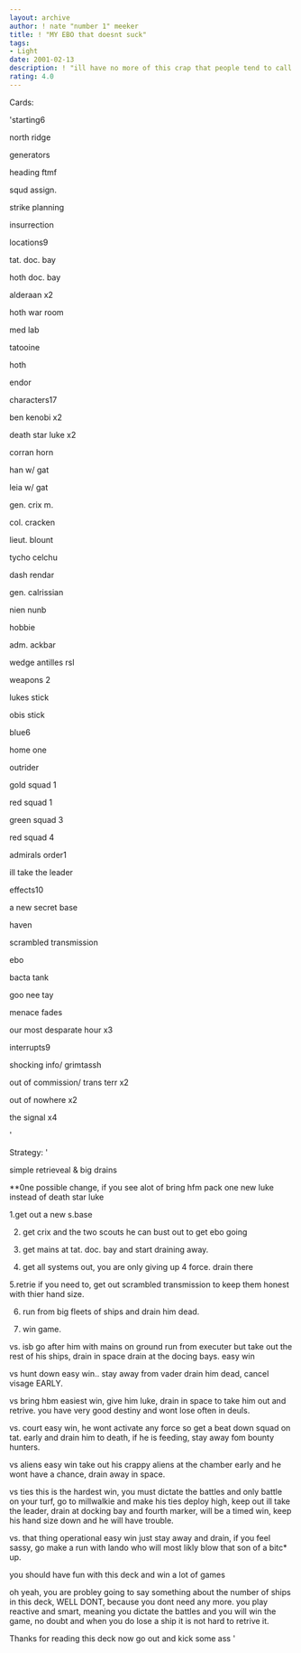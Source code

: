 ```yaml
---
layout: archive
author: ! nate "number 1" meeker
title: ! "MY EBO that doesnt suck"
tags:
- Light
date: 2001-02-13
description: ! "ill have no more of this crap that people tend to call ebo these days"
rating: 4.0
---
```

Cards: 

'starting6

north ridge

generators

heading ftmf

squd assign.

strike planning

insurrection


locations9

tat. doc. bay

hoth doc. bay

alderaan x2

hoth war room

med lab

tatooine

hoth

endor


characters17

ben kenobi x2

death star luke x2

corran horn

han w/ gat

leia w/ gat

gen. crix m.

col. cracken

lieut. blount

tycho celchu

dash rendar

gen. calrissian

nien nunb

hobbie

adm. ackbar

wedge antilles rsl


weapons 2

lukes stick

obis stick


blue6

home one

outrider

gold squad 1

red squad 1

green squad 3

red squad 4


admirals order1

ill take the leader


effects10

a new secret base

haven

scrambled transmission

ebo

bacta tank

goo nee tay

menace fades

our most desparate hour x3


interrupts9

shocking info/ grimtassh

out of commission/ trans terr x2

out of nowhere x2

the signal x4


'

Strategy: '

simple retrieveal & big drains

**0ne possible change, if you see alot of bring hfm pack one new luke instead of death star luke


1.get out a new s.base

2. get crix and the two scouts he can bust out to get ebo going

3. get mains at tat. doc. bay and start draining away.

4. get all systems out, you are only giving up 4 force. drain there

5.retrie if you need to, get out scrambled transmission to keep them honest with thier hand size.

6. run from big fleets of ships and drain him dead.

7. win game.


vs. isb go after him with mains on ground run from executer but take out the rest of his ships, drain in space drain at the docing bays. easy win


vs hunt down easy win.. stay away from vader drain him dead, cancel visage EARLY.


vs bring hbm easiest win, give him luke, drain in space to take him out and retrive. you have very good destiny and wont lose often in deuls.


vs. court easy win, he wont activate any force so get a beat down squad on tat. early and drain him to death, if he is feeding, stay away fom bounty hunters.


vs aliens easy win take out his crappy aliens at the chamber early and he wont have a chance, drain away in space.


vs ties this is the hardest win, you must dictate the battles and only battle on your turf, go to millwalkie and make his ties deploy high, keep out ill take the leader, drain at docking bay and fourth marker, will be a timed win, keep his hand size down and he will have trouble.


vs. that thing operational easy win just stay away and drain, if you feel sassy, go make a run with lando who will most likly blow that son of a bitc* up.


you should have fun with this deck and win a lot of games

oh yeah, you are probley going to say something about the number of ships in this deck, WELL DONT, because you dont need any more. you play reactive and smart, meaning you dictate the battles and you will win the game, no doubt and when you do lose a ship it is not hard to retrive it. 

Thanks for reading this deck now go out and kick some ass '